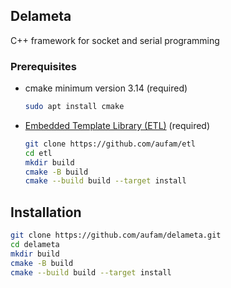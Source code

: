 ## Delameta
C++ framework for socket and serial programming

### <a id="prerequisites"></a>Prerequisites
* cmake minimum version 3.14 (required)
  ```bash
  sudo apt install cmake
  ```
* [Embedded Template Library (ETL)](https://github.com/aufam/etl) (required)
  ```bash
  git clone https://github.com/aufam/etl
  cd etl
  mkdir build
  cmake -B build
  cmake --build build --target install
  ```

## <a id="installation"></a>Installation
```bash
git clone https://github.com/aufam/delameta.git
cd delameta
mkdir build
cmake -B build
cmake --build build --target install
```
